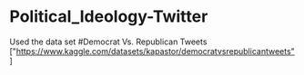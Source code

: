 # Political_Ideology-Twitter

Used the data set #Democrat Vs. Republican Tweets ["https://www.kaggle.com/datasets/kapastor/democratvsrepublicantweets"]
